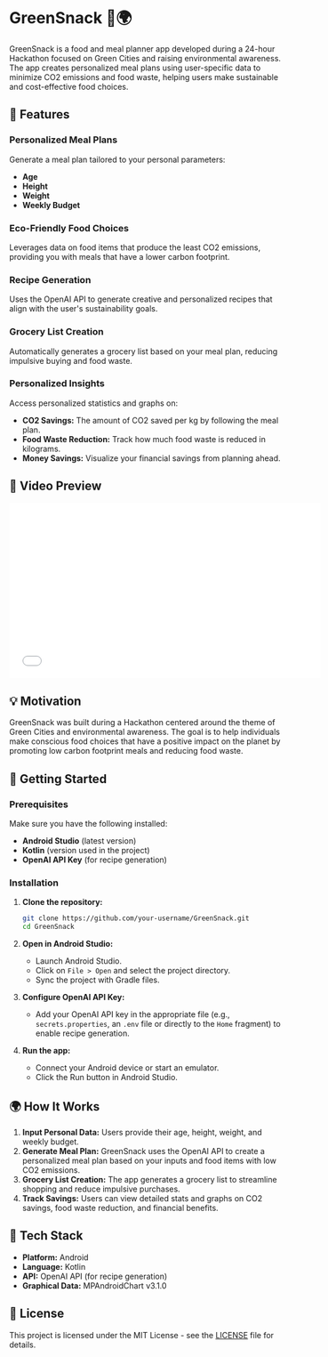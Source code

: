 # GreenSnack 🍏🌍

GreenSnack is a food and meal planner app developed during a 24-hour Hackathon focused on Green Cities and raising environmental awareness. The app creates personalized meal plans using user-specific data to minimize CO2 emissions and food waste, helping users make sustainable and cost-effective food choices.

## 🌟 Features

### Personalized Meal Plans
Generate a meal plan tailored to your personal parameters:
- **Age**
- **Height**
- **Weight**
- **Weekly Budget**

### Eco-Friendly Food Choices
Leverages data on food items that produce the least CO2 emissions, providing you with meals that have a lower carbon footprint.

### Recipe Generation
Uses the OpenAI API to generate creative and personalized recipes that align with the user's sustainability goals.

### Grocery List Creation
Automatically generates a grocery list based on your meal plan, reducing impulsive buying and food waste.

### Personalized Insights
Access personalized statistics and graphs on:
- **CO2 Savings:** The amount of CO2 saved per kg by following the meal plan.
- **Food Waste Reduction:** Track how much food waste is reduced in kilograms.
- **Money Savings:** Visualize your financial savings from planning ahead.

## 📱 Video Preview

<iframe width="560" height="315" src="![3BA8A7E6-05F4-4FBA-A35D-52280A67EB0E_1_102_o](https://github.com/user-attachments/assets/2202639b-5c65-45e3-b2e2-4ec796fb60e7)" frameborder="0" allowfullscreen> </iframe>


## 💡 Motivation

GreenSnack was built during a Hackathon centered around the theme of Green Cities and environmental awareness. The goal is to help individuals make conscious food choices that have a positive impact on the planet by promoting low carbon footprint meals and reducing food waste.

## 🚀 Getting Started

### Prerequisites

Make sure you have the following installed:
- **Android Studio** (latest version)
- **Kotlin** (version used in the project)
- **OpenAI API Key** (for recipe generation)

### Installation

1. **Clone the repository:**

    ```bash
    git clone https://github.com/your-username/GreenSnack.git
    cd GreenSnack
    ```

2. **Open in Android Studio:**
    - Launch Android Studio.
    - Click on `File > Open` and select the project directory.
    - Sync the project with Gradle files.

3. **Configure OpenAI API Key:**
    - Add your OpenAI API key in the appropriate file (e.g., `secrets.properties`, an `.env` file or directly to the `Home` fragment) to enable recipe generation.

4. **Run the app:**
    - Connect your Android device or start an emulator.
    - Click the Run button in Android Studio.

## 🌍 How It Works

1. **Input Personal Data:** Users provide their age, height, weight, and weekly budget.
2. **Generate Meal Plan:** GreenSnack uses the OpenAI API to create a personalized meal plan based on your inputs and food items with low CO2 emissions.
3. **Grocery List Creation:** The app generates a grocery list to streamline shopping and reduce impulsive purchases.
4. **Track Savings:** Users can view detailed stats and graphs on CO2 savings, food waste reduction, and financial benefits.

## 🎨 Tech Stack

- **Platform:** Android
- **Language:** Kotlin
- **API:** OpenAI API (for recipe generation)
- **Graphical Data:** MPAndroidChart v3.1.0

## 📄 License

This project is licensed under the MIT License - see the [LICENSE](LICENSE) file for details.
